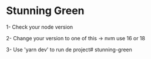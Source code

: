 
# Stunning Green

1- Check your node version

2- Change your version to one of this -> nvm use 16 or 18

3- Use 'yarn dev' to run de project# stunning-green

